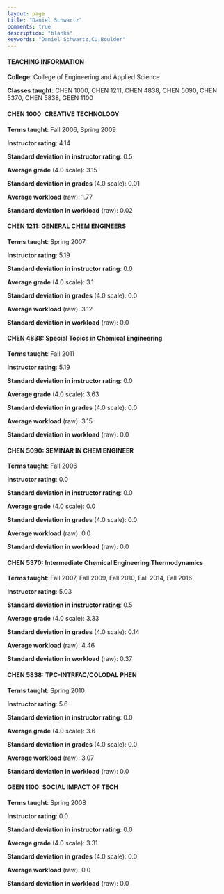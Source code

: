 ```yaml
---
layout: page
title: "Daniel Schwartz" 
comments: true
description: "blanks"
keywords: "Daniel Schwartz,CU,Boulder"
---
```

<head>
<script src="https://ajax.googleapis.com/ajax/libs/jquery/2.1.3/jquery.min.js"></script>
<script src="https://dl.dropboxusercontent.com/s/pc42nxpaw1ea4o9/highcharts.js?dl=0"></script>
<!-- <script src="../assets/js/highcharts.js"></script> -->
<style type="text/css">@font-face {
	font-family: "Bebas Neue";
	src: url(https://www.filehosting.org/file/details/544349/BebasNeue Regular.otf) format("opentype");
	}
	h1.Bebas { 
		font-family: "Bebas Neue", Verdana, Tahoma;
	}
</style>
</head>
	   
#### TEACHING INFORMATION

**College**: College of Engineering and Applied Science

**Classes taught**: CHEN 1000, CHEN 1211, CHEN 4838, CHEN 5090, CHEN 5370, CHEN 5838, GEEN 1100

#### CHEN 1000: CREATIVE TECHNOLOGY

**Terms taught**: Fall 2006, Spring 2009

**Instructor rating**: 4.14

**Standard deviation in instructor rating**: 0.5

**Average grade** (4.0 scale): 3.15

**Standard deviation in grades** (4.0 scale): 0.01

**Average workload** (raw): 1.77

**Standard deviation in workload** (raw): 0.02

#### CHEN 1211: GENERAL CHEM ENGINEERS

**Terms taught**: Spring 2007

**Instructor rating**: 5.19

**Standard deviation in instructor rating**: 0.0

**Average grade** (4.0 scale): 3.1

**Standard deviation in grades** (4.0 scale): 0.0

**Average workload** (raw): 3.12

**Standard deviation in workload** (raw): 0.0

#### CHEN 4838: Special Topics in Chemical Engineering

**Terms taught**: Fall 2011

**Instructor rating**: 5.19

**Standard deviation in instructor rating**: 0.0

**Average grade** (4.0 scale): 3.63

**Standard deviation in grades** (4.0 scale): 0.0

**Average workload** (raw): 3.15

**Standard deviation in workload** (raw): 0.0

#### CHEN 5090: SEMINAR IN CHEM ENGINEER

**Terms taught**: Fall 2006

**Instructor rating**: 0.0

**Standard deviation in instructor rating**: 0.0

**Average grade** (4.0 scale): 0.0

**Standard deviation in grades** (4.0 scale): 0.0

**Average workload** (raw): 0.0

**Standard deviation in workload** (raw): 0.0

#### CHEN 5370: Intermediate Chemical Engineering Thermodynamics

**Terms taught**: Fall 2007, Fall 2009, Fall 2010, Fall 2014, Fall 2016

**Instructor rating**: 5.03

**Standard deviation in instructor rating**: 0.5

**Average grade** (4.0 scale): 3.33

**Standard deviation in grades** (4.0 scale): 0.14

**Average workload** (raw): 4.46

**Standard deviation in workload** (raw): 0.37

#### CHEN 5838: TPC-INTRFAC/COLODAL PHEN

**Terms taught**: Spring 2010

**Instructor rating**: 5.6

**Standard deviation in instructor rating**: 0.0

**Average grade** (4.0 scale): 3.6

**Standard deviation in grades** (4.0 scale): 0.0

**Average workload** (raw): 3.07

**Standard deviation in workload** (raw): 0.0

#### GEEN 1100: SOCIAL IMPACT OF TECH

**Terms taught**: Spring 2008

**Instructor rating**: 0.0

**Standard deviation in instructor rating**: 0.0

**Average grade** (4.0 scale): 3.31

**Standard deviation in grades** (4.0 scale): 0.0

**Average workload** (raw): 0.0

**Standard deviation in workload** (raw): 0.0

